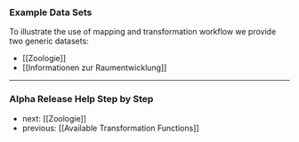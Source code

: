 ### Example Data Sets
To illustrate the use of mapping and transformation workflow we provide two generic datasets:

* [[Zoologie]]
* [[Informationen zur Raumentwicklung]]

-----------------------------------
### Alpha Release Help Step by Step

* next: [[Zoologie]]
* previous: [[Available Transformation Functions]]